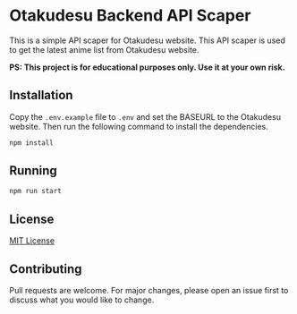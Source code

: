 # Otakudesu Backend API Scaper

This is a simple API scaper for Otakudesu website. This API scaper is used to get the latest anime list from Otakudesu website.

<strong>PS: This project is for educational purposes only. Use it at your own risk.</strong>

## Installation

Copy the `.env.example` file to `.env` and set the BASEURL to the Otakudesu website. Then run the following command to install the dependencies.

```bash
npm install
```

## Running

```bash
npm run start
```

## License

[MIT License](./LICENSE)

## Contributing

Pull requests are welcome. For major changes, please open an issue first to discuss what you would like to change.
